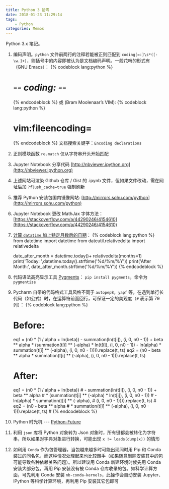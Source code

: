 ```yaml
---
title: Python 3 拾零
date: 2018-01-23 11:29:14
tags:
    - Python
categories: Memos
---
```


Python 3.x 笔记。

<!-- more -->

1. 编码声明。`python` 文件前两行的注释若能被正则匹配到 `coding[=:]\s*([-\w.]+)`，则括号中的内容即被认为是文档编码声明。一般花哨的形式有（GNU Emacs）：
   {% codeblock lang:python %}
   # -*- coding: <encoding-name> -*-
   {% endcodeblock %}
   或 (Bram Moolenaar’s VIM):
   {% codeblock lang:python %}
   # vim:fileencoding=<encoding-name>
   {% endcodeblock %}
   文档搜索关键字：`Encoding declarations`
1. 正则模块函数 `re.match` 仅从字符串开头开始匹配
1. Jupyter Notebook 分享代码 [http://nbviewer.ipython.org](http://nbviewer.ipython.org)
1. 上述网站可渲染 Github 仓库 / Gist 的 .ipynb 文件，但如果文件改动，需在网址后加
   `?flush_cache=true` 强制刷新
1. 推荐 Python 安装包国内镜像网站: [http://mirrors.sohu.com/python](http://mirrors.sohu.com/python)
1. Jupyter Notebook 更改 MathJax 字体方法：
   [https://stackoverflow.com/a/44290246/4154610](https://stackoverflow.com/a/44290246/4154610)
1. [计算 `datatime` 加上特定月数后的日期](https://stackoverflow.com/a/15155212/4154610)：
   {% codeblock lang:python %}
   from datetime import datetime
   from dateutil.relativedelta import relativedelta

   date_after_month = datetime.today()+ relativedelta(months=1)
   print('Today: ',datetime.today().strftime('%d/%m/%Y'))
   print('After Month:', date_after_month.strftime('%d/%m/%Y'))
   {% endcodeblock %}
1. 代码语法高亮显示工具 [Pygments](http://pygments.org)： `pip install pygments`，命令为 `pygmentize`
1. Pycharm 自带的代码格式工具风格不同于 `autopep8`，`yapf` 等，在遇到单行长代码（如公式）时，在运算符前面回行，可保证一定的美观度（`#` 表示第 79 列）：
   {% codeblock lang:python %}
   # Before:
   eq1 = (n0 * (1 / alpha + ln(beta)) - summation(ln(t[i]), (i, 0, n0 - 1)) + beta ** alpha * (summation(t[i] ** (-alpha) * ln(t[i]), (i, 0, n0 - 1)) - ln(alpha) * summation(t[i] ** (-alpha), (i, 0, n0 - 1)))).replace(t, ts)
   eq2 = (n0 - beta ** alpha * summation(t[i] ** (-alpha), (i, 0, n0 - 1))).replace(t, ts)

   # After:
   eq1 = (n0 * (1 / alpha + ln(beta))                                         #
          - summation(ln(t[i]), (i, 0, n0 - 1)) + beta ** alpha               #
          * (summation(t[i] ** (-alpha) * ln(t[i]), (i, 0, n0 - 1))           #
             - ln(alpha) * summation(t[i] ** (-alpha),                        #
                                     (i, 0, n0 - 1)))).replace(t, ts)         #
   eq2 = (n0 - beta ** alpha                                                  #
          * summation(t[i] ** (-alpha), (i, 0, n0 - 1))).replace(t, ts)       #
   {% endcodeblock %}
1. Python 时光机 --- [Python-Future](http://python-future.org/compatible_idioms.html)
1. 利用 `json` 库将 Python 对象转为 Json 对象时，所有键都会被转化为字符串，所以如果对字典对象进行转换，可能出现 `x != loads(dump(x))` 的情形
1. 如利用 `Conda` 作为包管理器，当包越来越多时可能出现同时用 Pip 和 Conda 装过的同名包，而这种情况处理起来也比较棘手（如果随意删除安装其中的包可能导致各种依赖关系问题）。所以建议用 Conda 新建环境时候先用 Conda 安装大部分包，再用 Pip 安装没有被 Conda 仓库收录的包。如科学计算方面，可先利用 Conda 安装 `nb-conda-kernels`，此操作会自动安装 Jupyter、IPython 等科学计算环境，再利用 Pip 安装其它包即可

